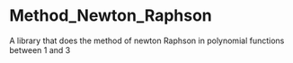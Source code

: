 # Method_Newton_Raphson
A library that does the method of newton Raphson in polynomial functions between 1 and 3
